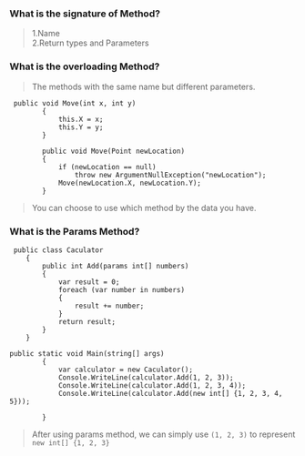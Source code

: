 ### What is the signature of Method?
>1.Name  
>2.Return types and Parameters  

### What is the overloading Method?
>The methods with the same name but different parameters.
```
 public void Move(int x, int y)
        {
            this.X = x;
            this.Y = y;
        }

        public void Move(Point newLocation)
        {
            if (newLocation == null)
                throw new ArgumentNullException("newLocation");
            Move(newLocation.X, newLocation.Y);
        }
```
>You can choose to use which method by the data you have.
>
### What is the Params Method?
```
 public class Caculator
    {
        public int Add(params int[] numbers)
        {
            var result = 0;
            foreach (var number in numbers)
            {
                result += number;
            }
            return result;
        }
    }

public static void Main(string[] args)
        {
            var calculator = new Caculator();
            Console.WriteLine(calculator.Add(1, 2, 3));
            Console.WriteLine(calculator.Add(1, 2, 3, 4));
            Console.WriteLine(calculator.Add(new int[] {1, 2, 3, 4, 5}));

        }
```
>After using params method, we can simply use `(1, 2, 3)` to represent `new int[] {1, 2, 3}`

